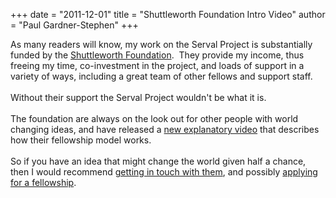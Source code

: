+++
date = "2011-12-01"
title = "Shuttleworth Foundation Intro Video"
author = "Paul Gardner-Stephen"
+++

<div class="post-body entry-content" id="post-body-5038713306814024799" itemprop="description articleBody">
As many readers will know, my work on the Serval Project is substantially funded by the <a href="http://shuttleworthfoundation.org/">Shuttleworth Foundation</a>.  They provide my income, thus freeing my time, co-investment in the project, and loads of support in a variety of ways, including a great team of other fellows and support staff.  <div>
<br/></div>
<div>
Without their support the Serval Project wouldn't be what it is.</div>
<div>
<br/></div>
<div>
The foundation are always on the look out for other people with world changing ideas, and have released a <a href="http://vimeo.com/32908507">new explanatory video</a> that describes how their fellowship model works.</div>
<div>
<br/></div>
<div>
So if you have an idea that might change the world given half a chance, then I would recommend <a href="http://www.shuttleworthfoundation.org/contact-us/">getting in touch with them</a>, and possibly <a href="http://www.shuttleworthfoundation.org/funding/fellowship-programme/">applying for a fellowship</a>.</div>
<div></div>
</div>